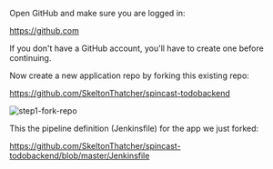 Open GitHub and make sure you are logged in:

https://github.com

If you don't have a GitHub account, you'll have to create one before continuing.

Now create a new application repo by forking this existing repo:

https://github.com/SkeltonThatcher/spincast-todobackend

![step1-fork-repo](step1-fork-repo.png)

This the pipeline definition (Jenkinsfile) for the app we just forked: 

https://github.com/SkeltonThatcher/spincast-todobackend/blob/master/Jenkinsfile
